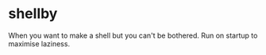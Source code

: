 # shellby
When you want to make a shell but you can't be bothered. Run on startup to maximise laziness.
